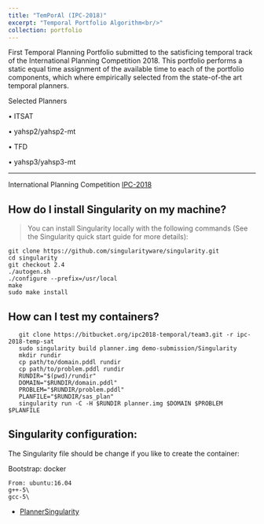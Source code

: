 ```yaml
---
title: "TemPorAl (IPC-2018)"
excerpt: "Temporal Portfolio Algorithm<br/>"
collection: portfolio
---
```


First Temporal Planning Portfolio submitted to the satisficing temporal track of the International Planning Competition 2018. 
This portfolio performs a static equal time assignment of the available time to each of
the portfolio components, which where empirically selected
from the state-of-the art temporal planners.

Selected Planners 
<!--- img src='https://ai2-s2-public.s3.amazonaws.com/figures/2017-08-08/1c09279a3d5659785890042fe906dcfeccff1c20/20-Figure3-1.png'--->

•   ITSAT

•   yahsp2/yahsp2-mt

•   TFD

•   yahsp3/yahsp3-mt

--------------------

International Planning Competition [IPC-2018](https://ipc2018-temporal.bitbucket.io/)

## How do I install Singularity on my machine?
> You can install Singularity locally with the following commands (See the Singularity quick start guide for more details):

                                                
>> 
``` sudo apt install automake
git clone https://github.com/singularityware/singularity.git
cd singularity
git checkout 2.4
./autogen.sh
./configure --prefix=/usr/local
make
sudo make install                         
```

## How can I test my containers?

``` 
   git clone https://bitbucket.org/ipc2018-temporal/team3.git -r ipc-2018-temp-sat
   sudo singularity build planner.img demo-submission/Singularity
   mkdir rundir
   cp path/to/domain.pddl rundir
   cp path/to/problem.pddl rundir
   RUNDIR="$(pwd)/rundir"
   DOMAIN="$RUNDIR/domain.pddl"
   PROBLEM="$RUNDIR/problem.pddl"
   PLANFILE="$RUNDIR/sas_plan"
   singularity run -C -H $RUNDIR planner.img $DOMAIN $PROBLEM $PLANFILE                        
```

Singularity configuration:
--

 The Singularity file should be change if you like to create the container:
 
Bootstrap: docker
``` 
From: ubuntu:16.04
g++-5\
gcc-5\
``` 

* [PlannerSingularity](https://drive.google.com/open?id=1FonR2VO5OaB2fbdCWqN8IRLCJZ-GVAY_)



